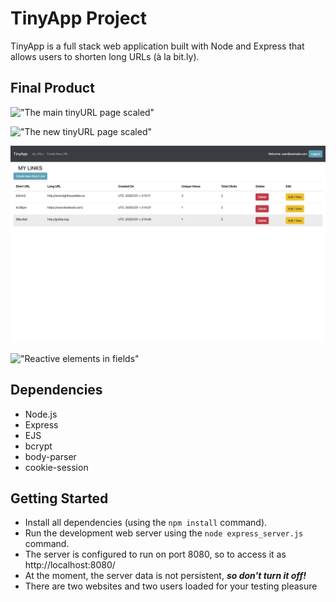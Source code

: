 # TinyApp Project

TinyApp is a full stack web application built with Node and Express that allows users to shorten long URLs (à la bit.ly).

## Final Product

!["The main tinyURL page scaled"](https://github.com/pratikbassi/tinyapp/blob/master/docs/Screen%20Shot%202020-02-20%20at%206.25.08%20PM.png)

!["The new tinyURL page scaled"](https://github.com/pratikbassi/tinyapp/blob/master/docs/Screen%20Shot%202020-02-20%20at%206.24.43%20PM.png)

!["Reactive elements on main tinyURL page"](https://github.com/pratikbassi/tinyapp/blob/master/docs/Screen%20Shot%202020-02-20%20at%206.22.08%20PM.png)

!["Reactive elements in fields"](https://github.com/pratikbassi/tinyapp/blob/master/docs/Screen%20Shot%202020-02-20%20at%206.40.22%20PM.png)

## Dependencies

- Node.js
- Express
- EJS
- bcrypt
- body-parser
- cookie-session

## Getting Started

- Install all dependencies (using the `npm install` command).
- Run the development web server using the `node express_server.js` command.
- The server is configured to run on port 8080, so to access it as http://localhost:8080/
- At the moment, the server data is not persistent, ***so don't turn it off!***
- There are two websites and two users loaded for your testing pleasure